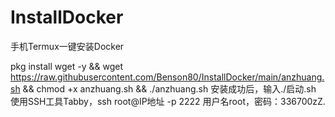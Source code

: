 # InstallDocker
手机Termux一键安装Docker

pkg install wget -y && wget https://raw.githubusercontent.com/Benson80/InstallDocker/main/anzhuang.sh && chmod +x anzhuang.sh && ./anzhuang.sh
安装成功后，输入./启动.sh
使用SSH工具Tabby，ssh root@IP地址 -p 2222
用户名root，密码：336700zZ.
